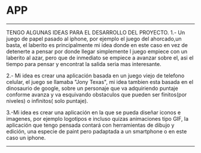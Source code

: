 
# APP
_ _ _
TENGO ALGUNAS IDEAS PARA EL DESARROLLO DEL PROYECTO.
1.- Un juego de papel pasado al iphone, por ejemplo el juego del ahorcado,un basta, el laberito es principalmente mi idea donde en este caso en vez de detenerte a pensar por donde llegar simplemente l juego empiece con un laberito al azar, pero que de inmediato se empiece a avanzar sobre el, asi el tiempo para pensar y encontrat la salida seria mas interesante.   

2.- Mi idea es crear una aplicación basada en un juego viejo de telefono celular, el juego se llamaba "Jony Texas", mi idea tambien esta basada en el dinosaurio de google, sobre un personaje que va adquiriendo puntaje conforme avanza y va esquivando obstaculos que pueden ser finitos(por niveles) o infinitos( solo puntaje).   

3.-Mi idea es crear una aplicación en la que se pueda diseñar iconos e imagenes, por ejemplo logotipos e incluso quizas animaciones tipo GIF, la aplicación que tengo pensada contará con herramientas de dibujo y edición, una especie de paint pero padaptada a un smartphone o en este caso un iphone.  
_ _ _
